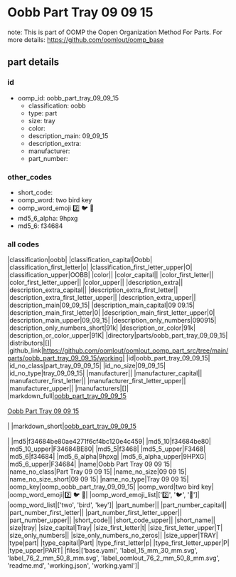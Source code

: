 # Oobb Part Tray 09 09 15  

note: This is part of OOMP the Oopen Organization Method For Parts. For more details: https://github.com/oomlout/oomp_base

##  part details





### id
* oomp_id: oobb_part_tray_09_09_15
  * classification: oobb
  * type: part
  * size: tray
  * color: 
  * description_main: 09_09_15
  * description_extra: 
  * manufacturer: 
  * part_number: 

### other_codes
* short_code: 
* oomp_word: two bird key
* oomp_word_emoji :two: :bird: :key:
* md5_6_alpha: 9hpxg
* md5_6: f34684

### all codes 
|classification|oobb|
|classification_capital|Oobb|
|classification_first_letter|o|
|classification_first_letter_upper|O|
|classification_upper|OOBB|
|color||
|color_capital||
|color_first_letter||
|color_first_letter_upper||
|color_upper||
|description_extra||
|description_extra_capital||
|description_extra_first_letter||
|description_extra_first_letter_upper||
|description_extra_upper||
|description_main|09_09_15|
|description_main_capital|09 09.15|
|description_main_first_letter|0|
|description_main_first_letter_upper|0|
|description_main_upper|09_09_15|
|description_only_numbers|090915|
|description_only_numbers_short|91k|
|description_or_color|91k|
|description_or_color_upper|91K|
|directory|parts/oobb_part_tray_09_09_15|
|distributors|[]|
|github_link|https://github.com/oomlout/oomlout_oomp_part_src/tree/main/parts/oobb_part_tray_09_09_15/working|
|id|oobb_part_tray_09_09_15|
|id_no_class|part_tray_09_09_15|
|id_no_size|09_09_15|
|id_no_type|tray_09_09_15|
|manufacturer||
|manufacturer_capital||
|manufacturer_first_letter||
|manufacturer_first_letter_upper||
|manufacturer_upper||
|manufacturers|[]|
|markdown_full|[oobb_part_tray_09_09_15](https://github.com/oomlout/oomlout_oomp_part_src/tree/main/parts/oobb_part_tray_09_09_15/working)<br>[](https://github.com/oomlout/oomlout_oomp_part_src/tree/main/parts/oobb_part_tray_09_09_15/working)<br>[Oobb Part Tray 09 09 15](https://github.com/oomlout/oomlout_oomp_part_src/tree/main/parts/oobb_part_tray_09_09_15/working)<br><br>|
|markdown_short|[oobb_part_tray_09_09_15](https://github.com/oomlout/oomlout_oomp_part_src/tree/main/parts/oobb_part_tray_09_09_15/working)<br><br>|
|md5|f34684be80ae4271f6cf4bc120e4c459|
|md5_10|f34684be80|
|md5_10_upper|F34684BE80|
|md5_5|f3468|
|md5_5_upper|F3468|
|md5_6|f34684|
|md5_6_alpha|9hpxg|
|md5_6_alpha_upper|9HPXG|
|md5_6_upper|F34684|
|name|Oobb Part Tray 09 09 15|
|name_no_class|Part Tray 09 09 15|
|name_no_size|09 09 15|
|name_no_size_short|09 09 15|
|name_no_type|Tray 09 09 15|
|oomp_key|oomp_oobb_part_tray_09_09_15|
|oomp_word|two bird key|
|oomp_word_emoji|:two: :bird: :key:|
|oomp_word_emoji_list|[':two:', ':bird:', ':key:']|
|oomp_word_list|['two', 'bird', 'key']|
|part_number||
|part_number_capital||
|part_number_first_letter||
|part_number_first_letter_upper||
|part_number_upper||
|short_code||
|short_code_upper||
|short_name||
|size|tray|
|size_capital|Tray|
|size_first_letter|t|
|size_first_letter_upper|T|
|size_only_numbers||
|size_only_numbers_no_zeros||
|size_upper|TRAY|
|type|part|
|type_capital|Part|
|type_first_letter|p|
|type_first_letter_upper|P|
|type_upper|PART|
|files|['base.yaml', 'label_15_mm_30_mm.svg', 'label_76_2_mm_50_8_mm.svg', 'label_oomlout_76_2_mm_50_8_mm.svg', 'readme.md', 'working.json', 'working.yaml']|
